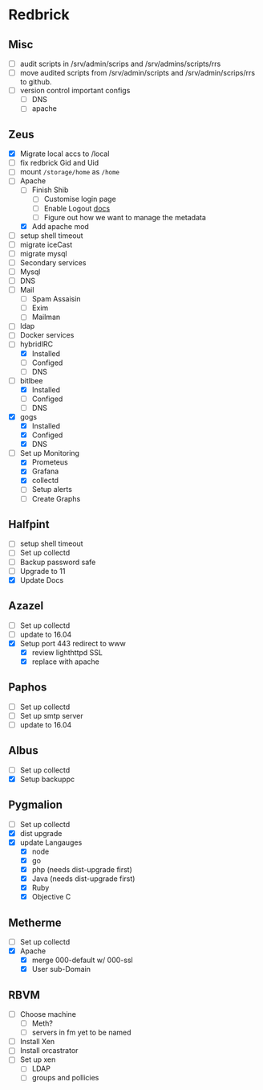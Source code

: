 # Redbrick

## Misc

- [ ] audit scripts in /srv/admin/scrips and /srv/admins/scripts/rrs
- [ ] move audited scripts from /srv/admin/scripts and /srv/admin/scrips/rrs to github.
- [ ] version control important configs
  - [ ] DNS
  - [ ] apache

## Zeus

- [x] Migrate local accs to /local
- [ ] fix redbrick Gid and Uid
- [ ] mount `/storage/home` as `/home`
- [ ] Apache
  - [ ] Finish Shib
    - [ ] Customise login page
    - [ ] Enable Logout [docs](https://wiki.shibboleth.net/confluence/display/IDP30/LogoutConfiguration)
    - [ ] Figure out how we want to manage the metadata
  - [x] Add apache mod
- [ ] setup shell timeout
- [ ] migrate iceCast
- [ ] migrate mysql
- [ ]  Secondary services
  - [ ] Mysql
  - [ ] DNS
  - [ ] Mail
    - [ ] Spam Assaisin
    - [ ] Exim
    - [ ] Mailman
  - [ ] ldap
- [ ]  Docker services
  - [ ] hybridIRC
    - [x] Installed
    - [ ] Configed
    - [ ] DNS
  - [ ] bitlbee
    - [x] Installed
    - [ ] Configed
    - [ ] DNS
  - [x] gogs
    - [x] Installed
    - [x] Configed
    - [x] DNS
  - [ ] Set up Monitoring
    - [x] Prometeus
    - [x] Grafana
    - [x] collectd
    - [ ] Setup alerts
    - [ ] Create Graphs

## Halfpint

- [ ] setup shell timeout
- [ ] Set up collectd
- [ ] Backup password safe
- [ ] Upgrade to 11
- [x] Update Docs

## Azazel

- [ ] Set up collectd
- [ ] update to 16.04
- [x] Setup port 443 redirect to www
  - [x] review lighthttpd SSL
  - [x] replace with apache

## Paphos

- [ ] Set up collectd
- [ ] Set up smtp server
- [ ] update to 16.04

## Albus

- [ ] Set up collectd
- [x] Setup backuppc

## Pygmalion

- [ ] Set up collectd
- [X] dist upgrade
- [X] update Langauges
  - [X] node
  - [X] go
  - [X] php (needs dist-upgrade first)
  - [X] Java (needs dist-upgrade first)
  - [X] Ruby
  - [X] Objective C

## Metherme

- [ ] Set up collectd
- [X] Apache
  - [X] merge 000-default w/ 000-ssl
  - [X] User sub-Domain

## RBVM

- [ ] Choose machine
  - [ ] Meth?
  - [ ] servers in fm yet to be named
- [ ] Install Xen
- [ ] Install orcastrator
- [ ] Set up xen
  - [ ] LDAP
  - [ ] groups and pollicies
